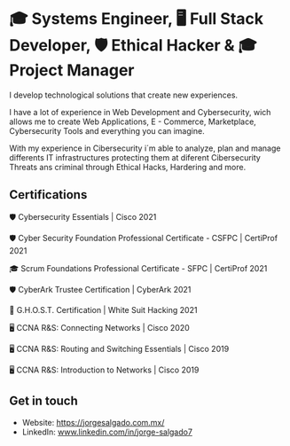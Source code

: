 # 🎓 Systems Engineer, 🖥️ Full Stack Developer, 🛡️ Ethical Hacker & 🎓 Project Manager 

I develop technological solutions that create new experiences.

I have a lot of experience in Web Development and Cybersecurity, wich allows me to create Web Applications, E - Commerce, Marketplace, Cybersecurity Tools and everything you can imagine.

With my experience in Cibersecurity i´m able to analyze, plan and manage differents IT infrastructures protecting them at diferent Cibersecurity Threats ans criminal through Ethical Hacks, Hardering and more.

## Certifications

🛡️ Cybersecurity Essentials | Cisco 2021

🛡️ Cyber Security Foundation Professional Certificate - CSFPC | CertiProf 2021

🎓 Scrum Foundations Professional Certificate - SFPC | CertiProf 2021

🛡️ CyberArk Trustee Certification | CyberArk 2021

👻 G.H.O.S.T. Certification | White Suit Hacking 2021

🖥️ CCNA R&S: Connecting Networks  | Cisco 2020

🖥️ CCNA R&S: Routing and Switching Essentials | Cisco 2019

🖥️ CCNA R&S: Introduction to Networks | Cisco 2019

## Get in touch
- Website: https://jorgesalgado.com.mx/
- LinkedIn: www.linkedin.com/in/jorge-salgado7
